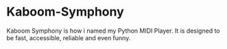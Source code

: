 # Kaboom-Symphony
Kaboom Symphony is how i named my Python MIDI Player. It is designed to be fast, accessible, reliable and even funny. 
